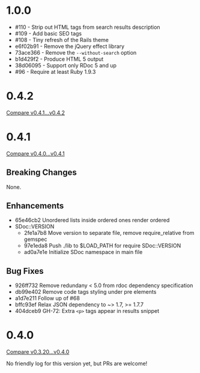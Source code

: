 1.0.0
=====

* #110 - Strip out HTML tags from search results description
* #109 - Add basic SEO tags
* #108 - Tiny refresh of the Rails theme
* e6f02b91 - Remove the jQuery effect library
* 73ace366 - Remove the `--without-search` option
* b1d429f2 - Produce HTML 5 output
* 38d06095 - Support only RDoc 5 and up
* #96 - Require at least Ruby 1.9.3

0.4.2
=====

[Compare v0.4.1...v0.4.2](https://github.com/voloko/sdoc/compare/v0.4.1...v0.4.2)

0.4.1
=====

[Compare v0.4.0...v0.4.1](https://github.com/voloko/sdoc/compare/v0.4.0...v0.4.1)

Breaking Changes
----------------

None.

Enhancements
------------

- 65e46cb2 Unordered lists inside ordered ones render ordered
- SDoc::VERSION
  - 2fe1a7b8 Move version to separate file, remove require_relative from gemspec
  - 97e1eda8 Push ./lib to $LOAD_PATH for require SDoc::VERSION
  - ad0a7e1e Initialize SDoc namespace in main file

Bug Fixes
---------

- 926ff732 Remove redundany < 5.0 from rdoc dependency specification
- db99e402 Remove code tags styling under pre elements
- a1d7e211 Follow up of #68
- bffc93ef Relax JSON dependency to ~> 1.7, >= 1.7.7
- 404dceb9 GH-72: Extra `<p>` tags appear in results snippet

0.4.0
=====

[Compare v0.3.20...v0.4.0](https://github.com/voloko/sdoc/compare/v0.3.20...v0.4.0)

No friendly log for this version yet, but PRs are welcome!

